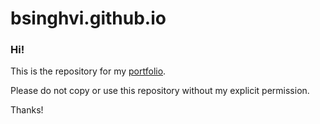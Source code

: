 # bsinghvi.github.io

### Hi! 

This is the repository for my [portfolio](https://bsinghvi.github.io "Bhaskar's Portfolio"). 

Please do not copy or use this repository without my explicit permission. 

Thanks!

